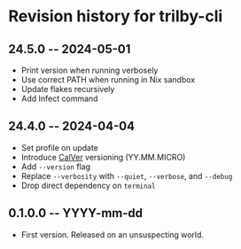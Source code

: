 # Revision history for trilby-cli

## 24.5.0 -- 2024-05-01

* Print version when running verbosely
* Use correct PATH when running in Nix sandbox
* Update flakes recursively
* Add Infect command

## 24.4.0 -- 2024-04-04

* Set profile on update
* Introduce [CalVer](https://calver.org/) versioning (YY.MM.MICRO)
* Add `--version` flag
* Replace `--verbosity` with `--quiet`, `--verbose`, and `--debug`
* Drop direct dependency on `terminal`

## 0.1.0.0 -- YYYY-mm-dd

* First version. Released on an unsuspecting world.
